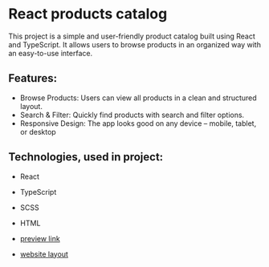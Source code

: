 # React products catalog

This project is a simple and user-friendly
product catalog built using React and TypeScript.
It allows users to browse products in an organized way with an easy-to-use interface.

## Features:
- Browse Products: Users can view all products in a clean and structured layout.
- Search & Filter: Quickly find products with search and filter options.
- Responsive Design: The app looks good on any device – mobile, tablet, or desktop

## Technologies, used in project:
- React
- TypeScript
- SCSS
- HTML

- [preview link](https://bodyakutsyk.github.io/product-catalog/)
- [website layout](https://www.figma.com/file/BUusqCIMAWALqfBahnyIiH/Phone-catalog-(V2)-Original-Dark)




